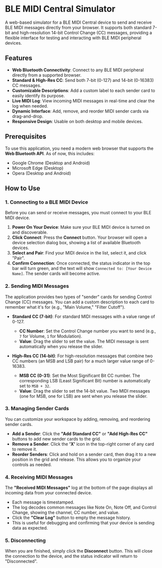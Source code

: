 # BLE MIDI Central Simulator

A web-based simulator for a BLE MIDI Central device to send and receive BLE MIDI messages directly from your browser. It supports both standard 7-bit and high-resolution 14-bit Control Change (CC) messages, providing a flexible interface for testing and interacting with BLE MIDI peripheral devices.

## Features

- **Web Bluetooth Connectivity**: Connect to any BLE MIDI peripheral directly from a supported browser.
- **Standard & High-Res CC**: Send both 7-bit (0-127) and 14-bit (0-16383) CC messages.
- **Customizable Descriptions**: Add a custom label to each sender card to easily identify its purpose.
- **Live MIDI Log**: View incoming MIDI messages in real-time and clear the log when needed.
- **Dynamic Interface**: Add, remove, and reorder MIDI sender cards via drag-and-drop.
- **Responsive Design**: Usable on both desktop and mobile devices.

## Prerequisites

To use this application, you need a modern web browser that supports the **Web Bluetooth API**. As of now, this includes:
- Google Chrome (Desktop and Android)
- Microsoft Edge (Desktop)
- Opera (Desktop and Android)

## How to Use

### 1. Connecting to a BLE MIDI Device

Before you can send or receive messages, you must connect to your BLE MIDI device.

1.  **Power On Your Device**: Make sure your BLE MIDI device is turned on and discoverable.
2.  **Click Connect**: Press the **Connect** button. Your browser will open a device selection dialog box, showing a list of available Bluetooth devices.
3.  **Select and Pair**: Find your MIDI device in the list, select it, and click "Pair".
4.  **Confirm Connection**: Once connected, the status indicator in the top bar will turn green, and the text will show `Connected to: [Your Device Name]`. The sender cards will become active.

### 2. Sending MIDI Messages

The application provides two types of "sender" cards for sending Control Change (CC) messages. You can add a custom description to each card to remember what it's for (e.g., "Main Volume," "Filter Cutoff").

-   **Standard CC (7-bit)**: For standard MIDI messages with a value range of 0-127.
    -   **CC Number**: Set the Control Change number you want to send (e.g., `7` for Volume, `1` for Modulation).
    -   **Value**: Drag the slider to set the value. The MIDI message is sent automatically when you release the slider.

-   **High-Res CC (14-bit)**: For high-resolution messages that combine two CC numbers (an MSB and LSB pair) for a much larger value range of 0-16383.
    -   **MSB CC (0-31)**: Set the Most Significant Bit CC number. The corresponding LSB (Least Significant Bit) number is automatically set to `MSB + 32`.
    -   **Value**: Drag the slider to set the 14-bit value. Two MIDI messages (one for MSB, one for LSB) are sent when you release the slider.

### 3. Managing Sender Cards

You can customize your workspace by adding, removing, and reordering sender cards.

-   **Add a Sender**: Click the **"Add Standard CC"** or **"Add High-Res CC"** buttons to add new sender cards to the grid.
-   **Remove a Sender**: Click the **'X'** icon in the top-right corner of any card to remove it.
-   **Reorder Senders**: Click and hold on a sender card, then drag it to a new position in the grid and release. This allows you to organize your controls as needed.

### 4. Receiving MIDI Messages

The **"Received MIDI Messages"** log at the bottom of the page displays all incoming data from your connected device.

-   Each message is timestamped.
-   The log decodes common messages like Note On, Note Off, and Control Change, showing the channel, CC number, and value.
-   Click the **"Clear Log"** button to empty the message history.
-   This is useful for debugging and confirming that your device is sending data as expected.

### 5. Disconnecting

When you are finished, simply click the **Disconnect** button. This will close the connection to the device, and the status indicator will return to "Disconnected".
